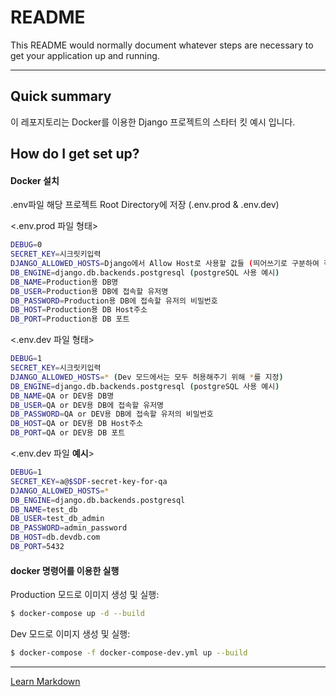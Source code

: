 # README #

This README would normally document whatever steps are necessary to get your application up and running.

------

## Quick summary ##
이 레포지토리는 Docker를 이용한 Django 프로젝트의 스타터 킷 예시 입니다.

## How do I get set up? ##

#### Docker 설치 ####
.env파일 해당 프로젝트 Root Directory에 저장 (.env.prod & .env.dev)

<.env.prod 파일 형태>

```bash
DEBUG=0
SECRET_KEY=시크릿키입력
DJANGO_ALLOWED_HOSTS=Django에서 Allow Host로 사용할 값들 (띄어쓰기로 구분하여 작성, ex: 11.11.11.11 localhost [::1])
DB_ENGINE=django.db.backends.postgresql (postgreSQL 사용 예시)
DB_NAME=Production용 DB명
DB_USER=Production용 DB에 접속할 유저명
DB_PASSWORD=Production용 DB에 접속할 유저의 비밀번호
DB_HOST=Production용 DB Host주소
DB_PORT=Production용 DB 포트
```

<.env.dev 파일 형태>

```bash
DEBUG=1
SECRET_KEY=시크릿키입력
DJANGO_ALLOWED_HOSTS=* (Dev 모드에서는 모두 허용해주기 위해 *를 지정)
DB_ENGINE=django.db.backends.postgresql (postgreSQL 사용 예시)
DB_NAME=QA or DEV용 DB명
DB_USER=QA or DEV용 DB에 접속할 유저명
DB_PASSWORD=QA or DEV용 DB에 접속할 유저의 비밀번호
DB_HOST=QA or DEV용 DB Host주소
DB_PORT=QA or DEV용 DB 포트
```

<.env.dev 파일 **예시**>

```bash
DEBUG=1
SECRET_KEY=a@$SDF-secret-key-for-qa
DJANGO_ALLOWED_HOSTS=*
DB_ENGINE=django.db.backends.postgresql
DB_NAME=test_db
DB_USER=test_db_admin
DB_PASSWORD=admin_password
DB_HOST=db.devdb.com
DB_PORT=5432
```


#### docker 명령어를 이용한 실행 ####
Production 모드로 이미지 생성 및 실행: 

```bash
$ docker-compose up -d --build 
```

Dev 모드로 이미지 생성 및 실행: 

```bash
$ docker-compose -f docker-compose-dev.yml up --build
```

------
[Learn Markdown](https://bitbucket.org/tutorials/markdowndemo)